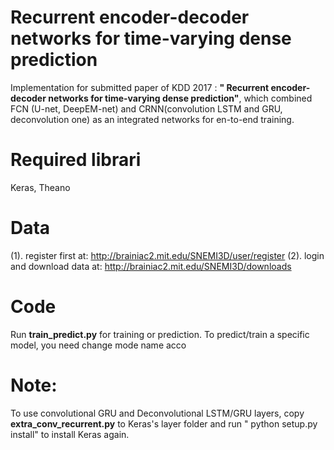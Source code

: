 # Recurrent encoder-decoder networks for time-varying dense prediction
Implementation for submitted paper of KDD 2017 : **" Recurrent encoder-decoder networks for time-varying dense prediction"**, which combined FCN (U-net, DeepEM-net) and CRNN(convolution LSTM and GRU, deconvolution one) as an integrated networks for en-to-end training.
# Required librari
Keras, Theano
# Data
(1). register first at:
http://brainiac2.mit.edu/SNEMI3D/user/register
(2). login and download data at:
http://brainiac2.mit.edu/SNEMI3D/downloads
# Code
Run **train_predict.py** for training or prediction. To predict/train a specific model, you need change mode name acco
# Note:
To use convolutional GRU and Deconvolutional LSTM/GRU layers, copy **extra_conv_recurrent.py** to Keras's layer folder and run " python setup.py install" to install Keras again.
